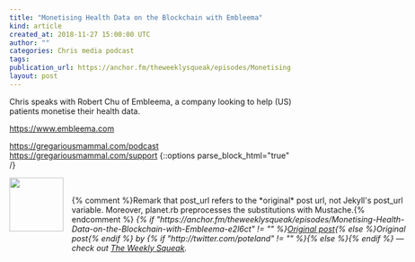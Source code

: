 ```yaml
---
title: "Monetising Health Data on the Blockchain with Embleema"
kind: article
created_at: 2018-11-27 15:00:00 UTC
author: ""
categories: Chris media podcast
tags: 
publication_url: https://anchor.fm/theweeklysqueak/episodes/Monetising-Health-Data-on-the-Blockchain-with-Embleema-e2l6ct
layout: post
---
```

Chris speaks with Robert Chu of Embleema, a company looking to help (US) patients monetise their health data.

https://www.embleema.com

https://gregariousmammal.com/podcast
https://gregariousmammal.com/support
{::options parse_block_html="true" /}
<div class="author">
   <img src="https://www.rss-specifications.com/rss-spec-rss.gif" style="width: 96px; height: 96;">
   <span style="position: absolute; padding: 32px 15px;">{% comment %}Remark that post_url refers to the *original* post url, not Jekyll's post_url variable. Moreover, planet.rb preprocesses the substitutions with Mustache.{% endcomment %}
      <i>{% if "https://anchor.fm/theweeklysqueak/episodes/Monetising-Health-Data-on-the-Blockchain-with-Embleema-e2l6ct" != "" %}<a href="https://anchor.fm/theweeklysqueak/episodes/Monetising-Health-Data-on-the-Blockchain-with-Embleema-e2l6ct">Original post</a>{% else %}Original post{% endif %} by {% if "http://twitter.com/poteland" != "" %}<a href="http://twitter.com/poteland"></a>{% else %}{% endif %} &mdash; check out <a href="https://anchor.fm/theweeklysqueak">The Weekly Squeak</a>.</i>
  </span>
</div>
